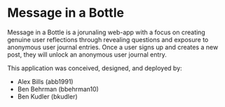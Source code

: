 # Message in a Bottle

Message in a Bottle is a jorunaling web-app with a focus on creating genuine user reflections through revealing questions and exposure to anonymous user journal entries. Once a user signs up and creates a new post, they will unlock an anonymous user journal entry.

This application was conceived, designed, and deployed by:

- Alex Bills (abb1991)
- Ben Behrman (bbehrman10)
- Ben Kudler (bkudler)
